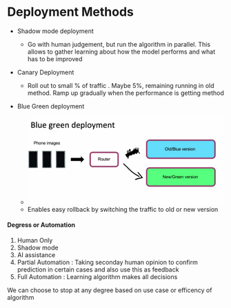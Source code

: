 # Deployment Methods

- Shadow mode deployment
	-  Go with human judgement, but run the algorithm in parallel.  This allows to gather learning about how the model performs and what has to be improved

- Canary Deployment
	- Roll out to small % of traffic . Maybe 5%, remaining running in old method. Ramp up gradually when the performance is getting method

- Blue Green deployment
	- ![](bluegreen.png)
	- Enables easy rollback by switching the traffic to old or new version 

#### Degress or Automation

1. Human Only
2. Shadow mode
3. AI assistance
4. Partial Automation : Taking seconday human opinion to confirm prediction in certain cases and also use this as feedback
5. Full Automation : Learning algorithm makes all decisions

We can choose to stop at any degree based on use case or efficency of algorithm